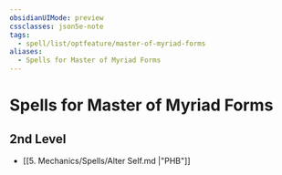 ```yaml
---
obsidianUIMode: preview
cssclasses: json5e-note
tags:
  - spell/list/optfeature/master-of-myriad-forms
aliases:
  - Spells for Master of Myriad Forms
---
```

# Spells for Master of Myriad Forms

## 2nd Level

- [[5. Mechanics/Spells/Alter Self.md \|"PHB"]]
